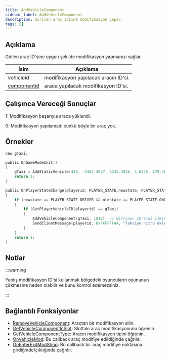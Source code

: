 ```yaml
---
title: AddVehicleComponent
sidebar_label: AddVehicleComponent
description: Girilen araç idsine modifikasyon yapar.
tags: []
---
```


## Açıklama

Girilen araç ID'sine uygun şekilde modifikasyon yapmanızı sağlar.

| İsim         | Açıklama                                                                                                                      |
| ------------ | ----------------------------------------------------------------------------------------------------------------------------- |
| vehicleid    | modifikasyon yapılacak aracın ID'si.                                                                                          |
| [componentid](../resources/carcomponentid)  | araca yapılacak modifikasyon ID'si.                                                                                           |

## Çalışınca Vereceği Sonuçlar

1: Modifikasyon başarıyla araca yüklendi.

0: Modifikasyon yapılamadı çünkü böyle bir araç yok.

## Örnekler

```c
new gTaxi;

public OnGameModeInit()
{
    gTaxi = AddStaticVehicle(420, -2482.4937, 2242.3936, 4.6225, 179.3656, 6, 1); // Taksi ekliyoruz
    return 1;
}

public OnPlayerStateChange(playerid, PLAYER_STATE:newstate, PLAYER_STATE:oldstate)
{
    if (newstate == PLAYER_STATE_DRIVER && oldstate == PLAYER_STATE_ONFOOT)
    {
        if (GetPlayerVehicleID(playerid) == gTaxi)
        {
            AddVehicleComponent(gTaxi, 1010); // Nitronun ID'sini (1010) kullanarak taksiye ekliyoruz
            SendClientMessage(playerid, 0xFFFFFFAA, "Taksiye nitro eklendi.");
        }
    }
    return 1;
}
```

## Notlar

:::warning

Yanlış modifikasyon ID'si kullanmak bölgedeki oyuncuların oyununun çökmesine neden olabilir ve bunu kontrol edemezsiniz.

:::

## Bağlantılı Fonksiyonlar

- [RemoveVehicleComponent](RemoveVehicleComponent): Araçtan bir modifikasyon silin.
- [GetVehicleComponentInSlot](GetVehicleComponentInSlot): Slottaki araç modifikasyonunu öğrenin.
- [GetVehicleComponentType](GetVehicleComponentType): Aracın modifikasyon tipini öğrenin.
- [OnVehicleMod](../callbacks/OnVehicleMod): Bu callback araç modifiye edildiğinde çağrılır.
- [OnEnterExitModShop](../callbacks/OnEnterExitModShop): Bu callback bir araç modifiye noktasına girdiğinde/çıktığında çağrılır.
